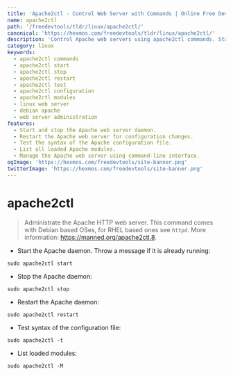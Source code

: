 ```yaml
---
title: 'Apache2ctl - Control Web Server with Commands | Online Free DevTools by Hexmos'
name: apache2ctl
path: '/freedevtools/tldr/linux/apache2ctl/'
canonical: 'https://hexmos.com/freedevtools/tldr/linux/apache2ctl/'
description: 'Control Apache web servers using apache2ctl commands. Start, stop, restart, and test your Apache configuration. Free online tool, no registration required.'
category: linux
keywords:
  - apache2ctl commands
  - apache2ctl start
  - apache2ctl stop
  - apache2ctl restart
  - apache2ctl test
  - apache2ctl configuration
  - apache2ctl modules
  - linux web server
  - debian apache
  - web server administration
features:
  - Start and stop the Apache web server daemon.
  - Restart the Apache web server for configuration changes.
  - Test the syntax of the Apache configuration file.
  - List all loaded Apache modules.
  - Manage the Apache web server using command-line interface.
ogImage: 'https://hexmos.com/freedevtools/site-banner.png'
twitterImage: 'https://hexmos.com/freedevtools/site-banner.png'
---
```


# apache2ctl

> Administrate the Apache HTTP web server.
> This command comes with Debian based OSes, for RHEL based ones see `httpd`.
> More information: <https://manned.org/apache2ctl.8>.

- Start the Apache daemon. Throw a message if it is already running:

`sudo apache2ctl start`

- Stop the Apache daemon:

`sudo apache2ctl stop`

- Restart the Apache daemon:

`sudo apache2ctl restart`

- Test syntax of the configuration file:

`sudo apache2ctl -t`

- List loaded modules:

`sudo apache2ctl -M`
